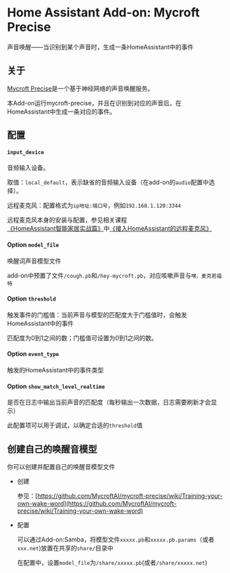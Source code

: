 # Home Assistant Add-on: Mycroft Precise

声音唤醒——当识别到某个声音时，生成一条HomeAssistant中的事件

## 关于

[Mycroft Precise](https://github.com/MycroftAI/mycroft-precise)是一个基于神经网络的声音唤醒服务。

本Add-on运行mycroft-precise，并且在识别到对应的声音后，在HomeAssistant中生成一条对应的事件。

## 配置

#### `input_device`

音频输入设备。

取值：`local_default`，表示缺省的音频输入设备（在add-on的`audio`配置中选择）。

远程麦克风：配置格式为`ip地址:端口号`，例如`192.168.1.120:3344`

远程麦克风本身的安装与配置，参见相关课程[《HomeAssistant智能家居实战篇》](https://study.163.com/course/courseMain.htm?courseId=1006189053&share=2&shareId=400000000624093)中[《接入HomeAssistant的远程麦克风》](https://study.163.com/course/courseLearn.htm?courseId=1006189053&share=2&shareId=400000000624093#/learn/video?lessonId=1279002359&courseId=1006189053)

#### Option `model_file`

唤醒词声音模型文件

add-on中预置了文件`/cough.pb`和`/hey-mycroft.pb`，对应咳嗽声音与`嘿，麦克若福特`

#### Option `threshold`

触发事件的门槛值：当前声音与模型的匹配度大于门槛值时，会触发HomeAssistant中的事件

匹配度为0到1之间的数；门槛值可设置为0到1之间的数。

#### Option `event_type`

触发的HomeAssistant中的事件类型

#### Option `show_match_level_realtime`

是否在日志中输出当前声音的匹配度（每秒输出一次数据，日志需要刷新才会显示）

此配置项可以用于调试，以确定合适的`threshold`值

## 创建自己的唤醒音模型

你可以创建并配置自己的唤醒音模型文件

- 创建

  参见：[https://github.com/MycroftAI/mycroft-precise/wiki/Training-your-own-wake-word](https://github.com/MycroftAI/mycroft-precise/wiki/Training-your-own-wake-word)

- 配置

  可以通过Add-on:Samba，将模型文件`xxxxx.pb`和`xxxxx.pb.params`（或者`xxx.net`)放置在共享的`share/`目录中

  在配置中，设置`model_file`为`/share/xxxxx.pb`(或者`/share/xxxxx.net`)